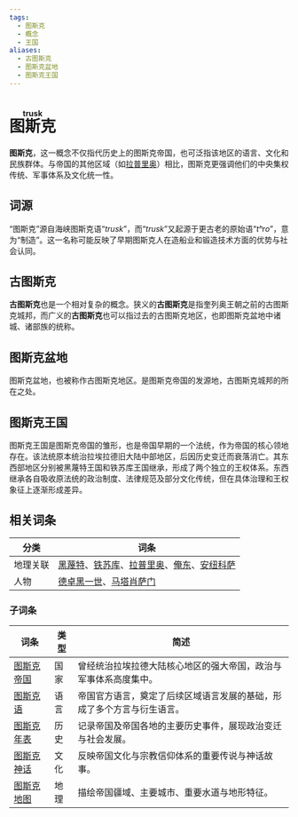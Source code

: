 ```yaml
---
tags:
  - 图斯克
  - 概念
  - 王国
aliases:
  - 古图斯克
  - 图斯克盆地
  - 图斯克王国
---
```

# <ruby>图斯克<rt>trusk</rt></ruby>

**图斯克**，这一概念不仅指代历史上的图斯克帝国，也可泛指该地区的语言、文化和民族群体。与帝国的其他区域（如[拉普里奥](拉普里奥.md)）相比，图斯克更强调他们的中央集权传统、军事体系及文化统一性。

## 词源

“图斯克”源自海峡图斯克语“*trusk*”，而“*trusk*”又起源于更古老的原始语“*tʰro*”，意为“制造”。这一名称可能反映了早期图斯克人在造船业和锻造技术方面的优势与社会认同。

## 古图斯克

**古图斯克**也是一个相对复杂的概念。狭义的**古图斯克**是指奎列奥王朝之前的古图斯克城邦，而广义的**古图斯克**也可以指过去的古图斯克地区，也即图斯克盆地中诸城、诸部族的统称。

## 图斯克盆地

图斯克盆地，也被称作古图斯克地区。是图斯克帝国的发源地，古图斯克城邦的所在之处。

## 图斯克王国

图斯克王国是图斯克帝国的雏形，也是帝国早期的一个法统，作为帝国的核心领地存在。该法统原本统治拉埃拉德旧大陆中部地区，后因历史变迁而衰落消亡。其东西部地区分别被黑蔑特王国和铁苏库王国继承，形成了两个独立的王权体系。东西继承各自吸收原法统的政治制度、法律规范及部分文化传统，但在具体治理和王权象征上逐渐形成差异。

## 相关词条

| 分类   | 词条                                                                                                  |
| ---- | --------------------------------------------------------------------------------------------------- |
| 地理关联 | [黑蔑特](黑蔑特.md)、[铁苏库](铁苏库.md)、[拉普里奥](拉普里奥.md)、[俺东](../区域/图斯克/俺东.md)、[安纽科萨](../区域/图斯克/安纽科萨.md) |
| 人物   | [德卓黑一世](../人物/铁苏库/德卓黑一世.md)、[马塔肖萨门](马塔肖萨门.md)                                                   |


### 子词条


| 词条                | 类型  | 简述                                  |
| ----------------- | --- | ----------------------------------- |
| [图斯克帝国](../国家与王朝/图斯克帝国.md) | 国家  | 曾经统治拉埃拉德大陆核心地区的强大帝国，政治与军事体系高度集中。    |
| [图斯克语](../语言/图斯克/图斯克语.md)   | 语言  | 帝国官方语言，奠定了后续区域语言发展的基础，形成了多个方言与衍生语言。 |
| [图斯克年表](../历史/图斯克年表.md) | 历史  | 记录帝国及帝国各地的主要历史事件，展现政治变迁与社会发展。       |
| [图斯克神话](../文化/图斯克神话.md)| 文化  | 反映帝国文化与宗教信仰体系的重要传说与神话故事。            |
| [图斯克地图](../区域/图斯克/图斯克地图.md) | 地理  | 描绘帝国疆域、主要城市、重要水道与地形特征。              |
